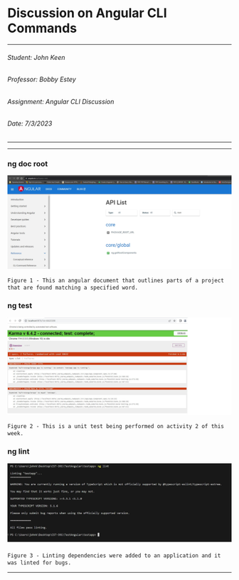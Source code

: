 # Discussion on Angular CLI Commands

---
###### Student: John Keen
###### Professor: Bobby Estey
###### Assignment: Angular CLI Discussion
###### Date: 7/3/2023

---

---
### ng doc root
![NGDoc](./Discussion-NgDocRoot.jpg)

    Figure 1 - This an angular document that outlines parts of a project that are found matching a specified word.

### ng test
![UnitTesting](./Discussion-UnitTesting.jpg)

    Figure 2 - This is a unit test being performed on activity 2 of this week.

### ng lint

![Linting](./Discussion-NgLint.jpg)

    Figure 3 - Linting dependencies were added to an application and it was linted for bugs.

---